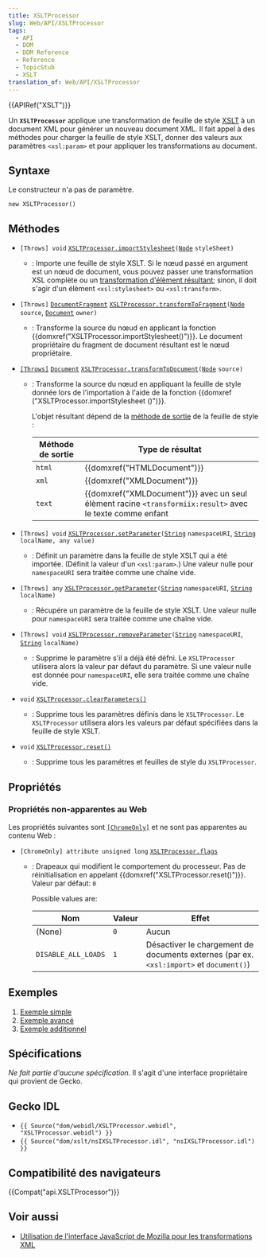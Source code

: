 ```yaml
---
title: XSLTProcessor
slug: Web/API/XSLTProcessor
tags:
  - API
  - DOM
  - DOM Reference
  - Reference
  - TopicStub
  - XSLT
translation_of: Web/API/XSLTProcessor
---
```

{{APIRef("XSLT")}}

Un **`XSLTProcessor`** applique une transformation de feuille de style [XSLT](/en-US/docs/Web/XSLT) à un document XML pour générer un nouveau document XML. Il fait appel à des méthodes pour charger la feuille de style XSLT, donner des valeurs aux paramètres `<xsl:param>` et pour appliquer les transformations au document.

## Syntaxe

Le constructeur n'a pas de paramètre.

    new XSLTProcessor()

## Méthodes

- `[Throws] void` [`XSLTProcessor.importStylesheet`](/fr/docs/Web/API/XSLTProcessor/importStylesheet)`(`[`Node`](/fr/docs/Web/API/Node) `styleSheet)`
  - : Importe une feuille de style XSLT. Si le nœud passé en argument est un nœud de document, vous pouvez passer une transformation XSL complète ou un [transformation d'élèment résultant](http://www.w3.org/TR/xslt#result-element-stylesheet); sinon, il doit s'agir d'un élèment `<xsl:stylesheet>` ou `<xsl:transform>`.
- `[Throws]` [`DocumentFragment`](/fr/docs/Web/API/DocumentFragment) [`XSLTProcessor.transformToFragment`](/fr/docs/Web/API/XSLTProcessor/transformToFragment)`(`[`Node`](/fr/docs/Web/API/Node) `source`, [`Document`](/fr/docs/Web/API/Document) `owner)`
  - : Transforme la source du nœud en applicant la fonction {{domxref("XSLTProcessor.importStylesheet()")}}. Le document propriétaire du fragment de document résultant est le nœud propriétaire.
- [`[Throws]`](/fr/docs/Mozilla/WebIDL_bindings#Throws) [`Document`](/fr/docs/Web/API/Document) [`XSLTProcessor.transformToDocument`](/fr/docs/Web/API/XSLTProcessor/transformToDocument)`(`[`Node`](/fr/docs/Web/API/Node) `source)`

  - : Transforme la source du nœud en appliquant la feuille de style donnée lors de l'importation à l'aide de la fonction {{domxref ("XSLTProcessor.importStylesheet ()")}}.

    L'objet résultant dépend de la [méthode de sortie](http://www.w3.org/TR/xslt#output) de la feuille de style :

    | Méthode de sortie | Type de résultat                                                                                                    |
    | ----------------- | ------------------------------------------------------------------------------------------------------------------- |
    | `html`            | {{domxref("HTMLDocument")}}                                                                                |
    | `xml`             | {{domxref("XMLDocument")}}                                                                                |
    | `text`            | {{domxref("XMLDocument")}} avec un seul élèment racine `<transformiix:result>` avec le texte comme enfant |

- `[Throws] void` [`XSLTProcessor.setParameter`](/fr/docs/Web/API/XSLTProcessor/setParameter)`(`[`String`](/fr/docs/Web/JavaScript/Reference/Global_Objects/String) `namespaceURI`, [`String`](/fr/docs/Web/JavaScript/Reference/Global_Objects/String) `localName, any value)`
  - : Définit un paramètre dans la feuille de style XSLT qui a été importée. (Définit la valeur d'un `<xsl:param>`.) Une valeur nulle pour `namespaceURI` sera traitée comme une chaîne vide.
- `[Throws] any` [`XSLTProcessor.getParameter`](/fr/docs/Web/API/XSLTProcessor/getParameter)`(`[`String`](/fr/docs/Web/JavaScript/Reference/Global_Objects/String) `namespaceURI`, [`String`](/fr/docs/Web/JavaScript/Reference/Global_Objects/String) `localName)`
  - : Récupére un paramètre de la feuille de style XSLT. Une valeur nulle pour `namespaceURI` sera traitée comme une chaîne vide.
- `[Throws] void` [`XSLTProcessor.removeParameter`](/fr/docs/Web/API/XSLTProcessor/removeParameter)`(`[`String`](/fr/docs/Web/JavaScript/Reference/Global_Objects/String) `namespaceURI`, [`String`](/fr/docs/Web/JavaScript/Reference/Global_Objects/String) `localName)`
  - : Supprime le paramètre s'il a déjà été défni. Le `XSLTProcessor` utilisera alors la valeur par défaut du paramètre. Si une valeur nulle est donnée pour `namespaceURI`, elle sera traitée comme une chaîne vide.
- `void` [`XSLTProcessor.clearParameters()`](/fr/docs/Web/API/XSLTProcessor/clearParameters)
  - : Supprime tous les paramètres définis dans le `XSLTProcessor`. Le `XSLTProcessor` utilisera alors les valeurs par défaut spécifiées dans la feuille de style XSLT.
- `void` [`XSLTProcessor.reset()`](/fr/docs/Web/API/XSLTProcessor/reset)
  - : Supprime tous les paramétres et feuilles de style du `XSLTProcessor`.

## Propriétés

### Propriétés non-apparentes au Web

Les propriétés suivantes sont [`[ChromeOnly]`](/en-US/docs/Mozilla/WebIDL_bindings#ChromeOnly) et ne sont pas apparentes au contenu Web :

- `[ChromeOnly] attribute unsigned long` [`XSLTProcessor.flags`](/fr/docs/Web/API/XSLTProcessor/flags)

  - : Drapeaux qui modifient le comportement du processeur. Pas de réinitialisation en appelant {{domxref("XSLTProcessor.reset()")}}. Valeur par défaut: `0`

    Possible values are:

    | Nom                 | Valeur | Effet                                                                                   |
    | ------------------- | ------ | --------------------------------------------------------------------------------------- |
    | (None)              | `0`    | Aucun                                                                                   |
    | `DISABLE_ALL_LOADS` | `1`    | Désactiver le chargement de documents externes (par ex. `<xsl:import>` et `document()`) |

## Exemples

1.  [Exemple simple](/fr-FR/docs/XSLT/XSLT_JS_Interface_in_Gecko/Basic_Example)
2.  [Exemple avancé](/fr-FR/docs/XSLT/XSLT_JS_Interface_in_Gecko/Advanced_Example)
3.  [Exemple additionnel](/fr-FR/docs/XSLT/XSLT_JS_Interface_in_Gecko/JavaScript_XSLT_Bindings)

## Spécifications

_Ne fait partie d'aucune spécification._ Il s'agit d'une interface propriétaire qui provient de Gecko.

## Gecko IDL

- `{{ Source("dom/webidl/XSLTProcessor.webidl", "XSLTProcessor.webidl") }}`
- `{{ Source("dom/xslt/nsIXSLTProcessor.idl", "nsIXSLTProcessor.idl") }}`

## Compatibilité des navigateurs

{{Compat("api.XSLTProcessor")}}

## Voir aussi

- [Utilisation de l'interface JavaScript de Mozilla pour les transformations XML](/fr-FR/docs/Using_the_Mozilla_JavaScript_interface_to_XSL_Transformations)
